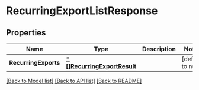 # RecurringExportListResponse

## Properties
Name | Type | Description | Notes
------------ | ------------- | ------------- | -------------
**RecurringExports** | [***[]RecurringExportResult**](array.md) |  | [default to null]

[[Back to Model list]](../README.md#documentation-for-models) [[Back to API list]](../README.md#documentation-for-api-endpoints) [[Back to README]](../README.md)

